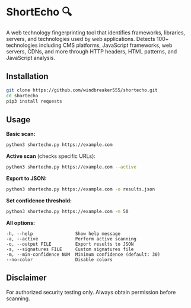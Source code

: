 # ShortEcho 🔍

A web technology fingerprinting tool that identifies frameworks, libraries, servers, and technologies used by web applications. Detects 100+ technologies including CMS platforms, JavaScript frameworks, web servers, CDNs, and more through HTTP headers, HTML patterns, and JavaScript analysis.

## Installation

```bash
git clone https://github.com/windbreaker555/shortecho.git
cd shortecho
pip3 install requests
```

## Usage

**Basic scan:**
```bash
python3 shortecho.py https://example.com
```

**Active scan** (checks specific URLs):
```bash
python3 shortecho.py https://example.com --active
```

**Export to JSON:**
```bash
python3 shortecho.py https://example.com -o results.json
```

**Set confidence threshold:**
```bash
python3 shortecho.py https://example.com -m 50
```

**All options:**
```
-h, --help                Show help message
-a, --active              Perform active scanning
-o, --output FILE         Export results to JSON
-s, --signatures FILE     Custom signatures file
-m, --min-confidence NUM  Minimum confidence (default: 30)
--no-color                Disable colors
```

## Disclaimer

For authorized security testing only. Always obtain permission before scanning.
